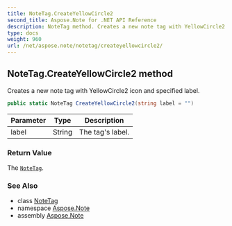 ```yaml
---
title: NoteTag.CreateYellowCircle2
second_title: Aspose.Note for .NET API Reference
description: NoteTag method. Creates a new note tag with YellowCircle2 icon and specified label
type: docs
weight: 960
url: /net/aspose.note/notetag/createyellowcircle2/
---
```

## NoteTag.CreateYellowCircle2 method

Creates a new note tag with YellowCircle2 icon and specified label.

```csharp
public static NoteTag CreateYellowCircle2(string label = "")
```

| Parameter | Type | Description |
| --- | --- | --- |
| label | String | The tag's label. |

### Return Value

The [`NoteTag`](../).

### See Also

* class [NoteTag](../)
* namespace [Aspose.Note](../../notetag/)
* assembly [Aspose.Note](../../../)


